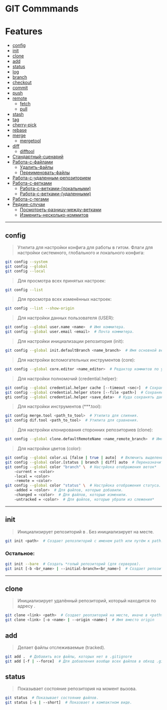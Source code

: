 # GIT Commmands

# Features

-   [config](#config)
-   [init](#init)
-   [clone](#clone)
-   [add](#add)
-   [status](#status)
-   [log](#log)
-   [branch](#branch)
-   [checkout](#checkout)
-   [commit](#commit)
-   [push](#push)
-   [remote](#remote)
    -   [fetch](#fetch)
    -   [pull](#pull)
-   [stash](#stash)
-   [tag](#tag)
-   [cherry-pick](#cherry-pick)
-   [rebase](#rebase)
-   [merge](#merge)
    -   [mergetool](#mergetool)
-   [diff](#diff)
    -   [difftool](#difftool)
-   [Стандартный-сценарий](#standart)
-   [Работа-с-файлами](#files)
    -   [Удалить-файлы](#delete-files)
    -   [Переименовать-файлы](#rename-files)
-   [Работа-с-удаленным-репозиторием](#remote-repos)
-   [Работа-с-ветками](#branches)
    -   [Работа-с-ветками-(локальными)](#work-branch-locale)
    -   [Работа-с-ветками-(удаленными)](#work-branch-remote)
-   [Работа-с-тегами](#tags)
-   [Редкие-случаи](#rare-cases)
    -   [Посмотреть-разницу-между-ветками](#diff-branches)
    -   [Изменить-несколько-коммитов](#lot-commits)

***

## **config**

>Утилита для настройки конфига для работы в гитом. Флаги для настройки системного, глобального и локального конфига:

```bash
git config --system
git config --global
git config --local
```

>Для просмотра всех принятых настроек:

```bash
git config --list
```

>Для просмотра всех изменённых настроек:

```bash
git config --list --show-origin
```

>Для настройки данных пользователя (USER):

```bash
git config --global user.name <name>  # Имя коммитера.
git config --global user.email <email>  # Почта коммитера.
```

>Для настройки инициализации репозитория (init):

```bash
git config --global init.defaultBranch <name_branch>  # Имя основной ветки ри инициализации репозитория.
```

>Для настройки вспомогательных инструментов (core):

```bash
git config --global core.editor <name_editor>  # Редактор коммитов по умолчанию.
```

>Для настройки полномочий (credential.helper):

```bash
git config --global credential.helper cache [--timeout <sec>]  # Сохраняет данные в кеше на <sec>. По умолчанию 900.
git config --global credential.helper store [--file <path>]  # Сохраняет данные в файле по пути <path>. По умолчанию в ~/.git-credentials
gti config --global credential.helper <save_data>  # Куда сохранять данные - wincred    
```

>Для настройки инструментов (***.tool):

```bash
git config merge.tool <path_to_tool>  # Утилита для слияния.
git config dif.tool <path_to_tool>  # Утилита для сравнения.
```

>Для настройки клонирования сторонних репозиториев (clone):

```bash
git config --global clone.defaultRemoteName <name_remote_branch>  # Имя удалённой ветки по-умолчанию. Origin
```

>Для настройки цветов (color):

```bash
git config --global color.ui [false | true | auto]  # Включить выделение информации цветом.
git config --global color.[status | branch | diff] auto  # Переназначить цвета выделения.
git config --global color "branch" \  # Настрйока отображения веток*
    -current = <color>
    -local = <color>
    -remote = <color>
git config --global color "status" \  # Настрйока отображения статуса.
    -added = <color>  # Для файлов, которые добавили.
    -changed = <color>  # Для файлов, которые изменили. 
    -untracked = <color>  # Для файлов, которые убрали из слежения*
```

***

## **init**

> Инициализирует репозиторий в <path>. Без <path> инициализирует на месте.
```bash
git init <path>  # Создает репозпиторий с именем path или путём к path.
```
### Остальное:
```bash
git init --bare  # Создать *голый репозиторий (для серверов).
git init [-b <br_name> | --initial-branch=<br_name>]  # Создает репозиторий с основной веткой <br_name>
```

***

## **clone**

>Инициализирует удалённый репозиторий, который находится по адресу <link>.
```bash
git clone <link> <path>  # Создает реопзиторий на месте, иначе в <path>
git clone <link> [-o <name> | --origin <name>]  # Имя вместо origin
```

## **add**

> Делает файлы отслеживаемые (tracked).
```bash
git add .  # Добавить все файлы, которых нет в .gitignore
git add [-f | --force]  # Для добавления вообще всех файлов в обход .gitignore
```

## **status**

> Показывает состояние репозитория на момент вызова.
```bash
git status  # Показывает состояние файлов.
git status [-s | --short]  # Показвает в компактном виде.
```
